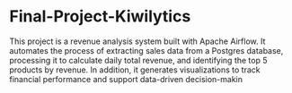 # Final-Project-Kiwilytics
This project is a revenue analysis system built with Apache Airflow. It automates the process of extracting sales data from a Postgres database, processing it to calculate daily total revenue, and identifying the top 5 products by revenue. In addition, it generates visualizations to track financial performance and support data-driven decision-makin
